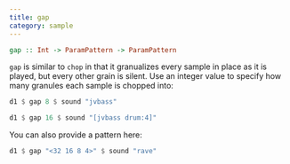 ```yaml
---
title: gap
category: sample
---
```


~~~~ haskell
gap :: Int -> ParamPattern -> ParamPattern
~~~~

`gap` is similar to `chop` in that it granualizes every sample in place as it is played, 
but every other grain is silent. Use an integer value to specify how many granules 
each sample is chopped into:

~~~~ haskell
d1 $ gap 8 $ sound "jvbass"
~~~~

~~~~ haskell
d1 $ gap 16 $ sound "[jvbass drum:4]"
~~~~

You can also provide a pattern here:

~~~~ haskell
d1 $ gap "<32 16 8 4>" $ sound "rave"
~~~~
